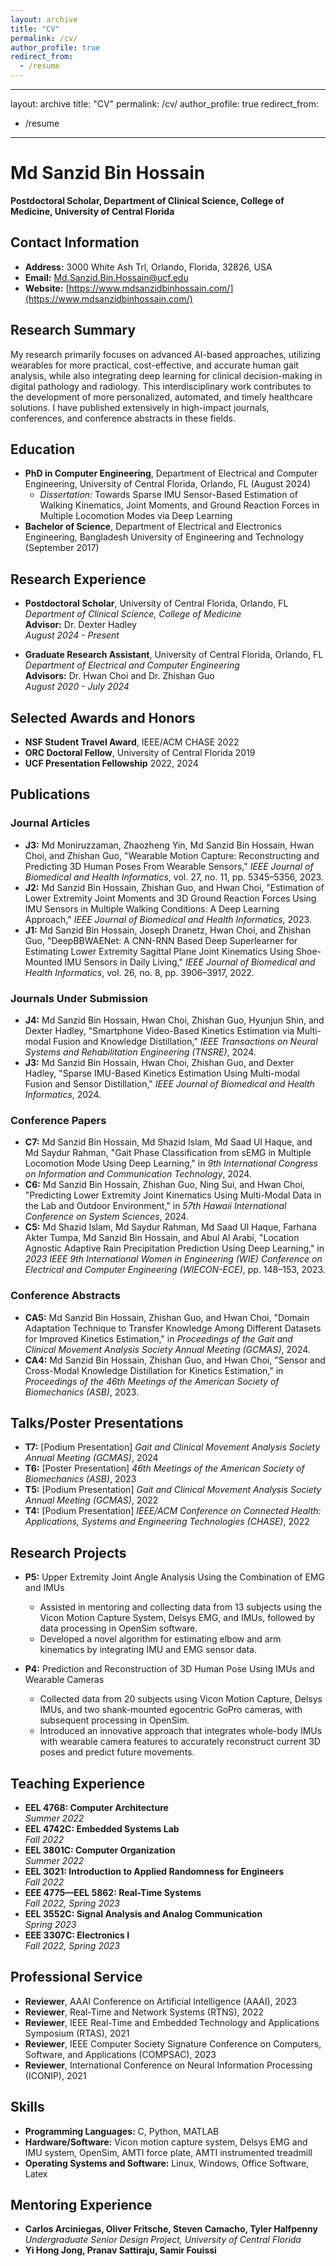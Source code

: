 ```yaml
---
layout: archive
title: "CV"
permalink: /cv/
author_profile: true
redirect_from:
  - /resume
---
```


---
layout: archive
title: "CV"
permalink: /cv/
author_profile: true
redirect_from:
  - /resume
---

# Md Sanzid Bin Hossain

**Postdoctoral Scholar, Department of Clinical Science, College of Medicine, University of Central Florida**

## Contact Information
- **Address:** 3000 White Ash Trl, Orlando, Florida, 32826, USA
- **Email:** [Md.Sanzid.Bin.Hossain@ucf.edu](mailto:Md.Sanzid.Bin.Hossain@ucf.edu)
- **Website:** [https://www.mdsanzidbinhossain.com/](https://www.mdsanzidbinhossain.com/)

## Research Summary
My research primarily focuses on advanced AI-based approaches, utilizing wearables for more practical, cost-effective, and accurate human gait analysis, while also integrating deep learning for clinical decision-making in digital pathology and radiology. This interdisciplinary work contributes to the development of more personalized, automated, and timely healthcare solutions. I have published extensively in high-impact journals, conferences, and conference abstracts in these fields.

## Education
- **PhD in Computer Engineering**, Department of Electrical and Computer Engineering, University of Central Florida, Orlando, FL (August 2024)
  - *Dissertation:* Towards Sparse IMU Sensor-Based Estimation of Walking Kinematics, Joint Moments, and Ground Reaction Forces in Multiple Locomotion Modes via Deep Learning
- **Bachelor of Science**, Department of Electrical and Electronics Engineering, Bangladesh University of Engineering and Technology (September 2017)

## Research Experience
- **Postdoctoral Scholar**, University of Central Florida, Orlando, FL  
  *Department of Clinical Science, College of Medicine*  
  **Advisor:** Dr. Dexter Hadley  
  *August 2024 - Present*

- **Graduate Research Assistant**, University of Central Florida, Orlando, FL  
  *Department of Electrical and Computer Engineering*  
  **Advisors:** Dr. Hwan Choi and Dr. Zhishan Guo  
  *August 2020 - July 2024*

## Selected Awards and Honors
- **NSF Student Travel Award**, IEEE/ACM CHASE 2022
- **ORC Doctoral Fellow**, University of Central Florida 2019
- **UCF Presentation Fellowship** 2022, 2024

## Publications

### Journal Articles
- **J3:** Md Moniruzzaman, Zhaozheng Yin, Md Sanzid Bin Hossain, Hwan Choi, and Zhishan Guo, "Wearable Motion Capture: Reconstructing and Predicting 3D Human Poses From Wearable Sensors," *IEEE Journal of Biomedical and Health Informatics*, vol. 27, no. 11, pp. 5345–5356, 2023.
- **J2:** Md Sanzid Bin Hossain, Zhishan Guo, and Hwan Choi, "Estimation of Lower Extremity Joint Moments and 3D Ground Reaction Forces Using IMU Sensors in Multiple Walking Conditions: A Deep Learning Approach," *IEEE Journal of Biomedical and Health Informatics*, 2023.
- **J1:** Md Sanzid Bin Hossain, Joseph Dranetz, Hwan Choi, and Zhishan Guo, "DeepBBWAENet: A CNN-RNN Based Deep Superlearner for Estimating Lower Extremity Sagittal Plane Joint Kinematics Using Shoe-Mounted IMU Sensors in Daily Living," *IEEE Journal of Biomedical and Health Informatics*, vol. 26, no. 8, pp. 3906–3917, 2022.

### Journals Under Submission
- **J4:** Md Sanzid Bin Hossain, Hwan Choi, Zhishan Guo, Hyunjun Shin, and Dexter Hadley, "Smartphone Video-Based Kinetics Estimation via Multi-modal Fusion and Knowledge Distillation," *IEEE Transactions on Neural Systems and Rehabilitation Engineering (TNSRE)*, 2024.
- **J3:** Md Sanzid Bin Hossain, Hwan Choi, Zhishan Guo, and Dexter Hadley, "Sparse IMU-Based Kinetics Estimation Using Multi-modal Fusion and Sensor Distillation," *IEEE Journal of Biomedical and Health Informatics*, 2024.

### Conference Papers
- **C7:** Md Sanzid Bin Hossain, Md Shazid Islam, Md Saad Ul Haque, and Md Saydur Rahman, "Gait Phase Classification from sEMG in Multiple Locomotion Mode Using Deep Learning," in *9th International Congress on Information and Communication Technology*, 2024.
- **C6:** Md Sanzid Bin Hossain, Zhishan Guo, Ning Sui, and Hwan Choi, "Predicting Lower Extremity Joint Kinematics Using Multi-Modal Data in the Lab and Outdoor Environment," in *57th Hawaii International Conference on System Sciences*, 2024.
- **C5:** Md Shazid Islam, Md Saydur Rahman, Md Saad Ul Haque, Farhana Akter Tumpa, Md Sanzid Bin Hossain, and Abul Al Arabi, "Location Agnostic Adaptive Rain Precipitation Prediction Using Deep Learning," in *2023 IEEE 9th International Women in Engineering (WIE) Conference on Electrical and Computer Engineering (WIECON-ECE)*, pp. 148–153, 2023.

### Conference Abstracts
- **CA5:** Md Sanzid Bin Hossain, Zhishan Guo, and Hwan Choi, "Domain Adaptation Technique to Transfer Knowledge Among Different Datasets for Improved Kinetics Estimation," in *Proceedings of the Gait and Clinical Movement Analysis Society Annual Meeting (GCMAS)*, 2024.
- **CA4:** Md Sanzid Bin Hossain, Zhishan Guo, and Hwan Choi, "Sensor and Cross-Modal Knowledge Distillation for Kinetics Estimation," in *Proceedings of the 46th Meetings of the American Society of Biomechanics (ASB)*, 2023.

## Talks/Poster Presentations
- **T7:** [Podium Presentation] *Gait and Clinical Movement Analysis Society Annual Meeting (GCMAS)*, 2024
- **T6:** [Poster Presentation] *46th Meetings of the American Society of Biomechanics (ASB)*, 2023
- **T5:** [Podium Presentation] *Gait and Clinical Movement Analysis Society Annual Meeting (GCMAS)*, 2022
- **T4:** [Podium Presentation] *IEEE/ACM Conference on Connected Health: Applications, Systems and Engineering Technologies (CHASE)*, 2022

## Research Projects
- **P5:** Upper Extremity Joint Angle Analysis Using the Combination of EMG and IMUs
  - Assisted in mentoring and collecting data from 13 subjects using the Vicon Motion Capture System, Delsys EMG, and IMUs, followed by data processing in OpenSim software.
  - Developed a novel algorithm for estimating elbow and arm kinematics by integrating IMU and EMG sensor data.

- **P4:** Prediction and Reconstruction of 3D Human Pose Using IMUs and Wearable Cameras
  - Collected data from 20 subjects using Vicon Motion Capture, Delsys IMUs, and two shank-mounted egocentric GoPro cameras, with subsequent processing in OpenSim.
  - Introduced an innovative approach that integrates whole-body IMUs with wearable camera features to accurately reconstruct current 3D poses and predict future movements.

## Teaching Experience
- **EEL 4768: Computer Architecture**  
  *Summer 2022*
- **EEL 4742C: Embedded Systems Lab**  
  *Fall 2022*
- **EEL 3801C: Computer Organization**  
  *Summer 2022*
- **EEL 3021: Introduction to Applied Randomness for Engineers**  
  *Fall 2022*
- **EEE 4775—EEL 5862: Real-Time Systems**  
  *Fall 2022, Spring 2023*
- **EEL 3552C: Signal Analysis and Analog Communication**  
  *Spring 2023*
- **EEE 3307C: Electronics I**  
  *Fall 2022, Spring 2023*

## Professional Service
- **Reviewer**, AAAI Conference on Artificial Intelligence (AAAI), 2023
- **Reviewer**, Real-Time and Network Systems (RTNS), 2022
- **Reviewer**, IEEE Real-Time and Embedded Technology and Applications Symposium (RTAS), 2021
- **Reviewer**, IEEE Computer Society Signature Conference on Computers, Software, and Applications (COMPSAC), 2023
- **Reviewer**, International Conference on Neural Information Processing (ICONIP), 2021

## Skills
- **Programming Languages:** C, Python, MATLAB
- **Hardware/Software:** Vicon motion capture system, Delsys EMG and IMU system, OpenSim, AMTI force plate, AMTI instrumented treadmill
- **Operating Systems and Software:** Linux, Windows, Office Software, Latex

## Mentoring Experience
- **Carlos Arciniegas, Oliver Fritsche, Steven Camacho, Tyler Halfpenny**  
  *Undergraduate Senior Design Project, University of Central Florida*
- **Yi Hong Jong, Pranav Sattiraju, Samir Fouissi**  
 
